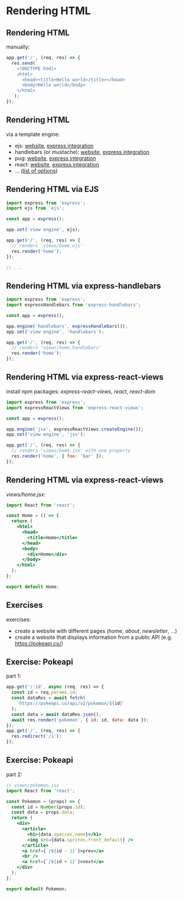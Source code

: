 # Rendering HTML

## Rendering HTML

manually:

```js
app.get('/', (req, res) => {
  res.send(`
    <!DOCTYPE html>
    <html>
      <head><title>Hello world</title></head>
      <body>Hello world</body>
    </html>
  `);
});
```

## Rendering HTML

via a template engine:

- ejs: [website](https://ejs.co/), [express integration](https://github.com/mde/ejs/wiki/Using-EJS-with-Express)
- handlebars (or mustache): [website](https://handlebarsjs.com/), [express integration](https://github.com/express-handlebars/express-handlebars)
- pug: [website](https://pugjs.org), [express integration](https://expressjs.com/en/guide/using-template-engines.html)
- react: [website](https://reactjs.org/), [express integration](https://github.com/reactjs/express-react-views)
- ... ([list of options](https://expressjs.com/en/resources/template-engines.html))

## Rendering HTML via EJS

```js
import express from 'express';
import ejs from 'ejs';

const app = express();

app.set('view engine', ejs);

app.get('/', (req, res) => {
  // renders 'views/home.ejs'
  res.render('home');
});

// ...
```

## Rendering HTML via express-handlebars

```js
import express from 'express';
import expressHandlebars from 'express-handlebars';

const app = express();

app.engine('handlebars', expressHandlebars());
app.set('view engine', 'handlebars');

app.get('/', (req, res) => {
  // renders 'views/home.handlebars'
  res.render('home');
});
```

## Rendering HTML via express-react-views

install npm packages: _express-react-views_, _react_, _react-dom_

```js
import express from 'express';
import expressReactViews from 'express-react-views';

const app = express();

app.engine('jsx', expressReactViews.createEngine());
app.set('view engine', 'jsx');

app.get('/', (req, res) => {
  // renders 'views/home.jsx' with one property
  res.render('home', { foo: 'bar' });
});
```

## Rendering HTML via express-react-views

_views/home.jsx_:

```jsx
import React from 'react';

const Home = () => {
  return (
    <html>
      <head>
        <title>Home</title>
      </head>
      <body>
        <div>Home</div>
      </body>
    </html>
  );
};

export default Home;
```

## Exercises

exercises:

- create a website with different pages (_home_, _about_, _newsletter_, ...)
- create a website that displays information from a public API (e.g. https://pokeapi.co/)

## Exercise: Pokeapi

part 1:

```jsx
app.get('/:id', async (req, res) => {
  const id = req.params.id;
  const dataRes = await fetch(
    `https://pokeapi.co/api/v2/pokemon/${id}`
  );
  const data = await dataRes.json();
  await res.render('pokemon', { id: id, data: data });
});
app.get('/', (req, res) => {
  res.redirect('/1');
});
```

## Exercise: Pokeapi

part 2:

```jsx
// views/pokemon.jsx
import React from 'react';

const Pokemon = (props) => {
  const id = Number(props.id);
  const data = props.data;
  return (
    <div>
      <article>
        <h1>{data.species.name}</h1>
        <img src={data.sprites.front_default} />
      </article>
      <a href={`/${id - 1}`}>prev</a>
      <br />
      <a href={`/${id + 1}`}>next</a>
    </div>
  );
};

export default Pokemon;
```
